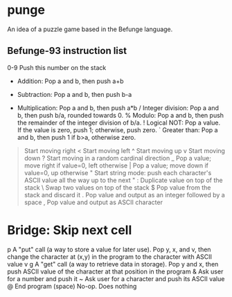# punge
An idea of a puzzle game based in the Befunge language.

## Befunge-93 instruction list

0-9 	Push this number on the stack
+ 	Addition: Pop a and b, then push a+b
- 	Subtraction: Pop a and b, then push b-a
* 	Multiplication: Pop a and b, then push a*b
/ 	Integer division: Pop a and b, then push b/a, rounded towards 0.
% 	Modulo: Pop a and b, then push the remainder of the integer division of b/a.
! 	Logical NOT: Pop a value. If the value is zero, push 1; otherwise, push zero.
` 	Greater than: Pop a and b, then push 1 if b>a, otherwise zero.
> 	Start moving right
< 	Start moving left
^ 	Start moving up
v 	Start moving down
? 	Start moving in a random cardinal direction
_ 	Pop a value; move right if value=0, left otherwise
| 	Pop a value; move down if value=0, up otherwise
" 	Start string mode: push each character's ASCII value all the way up to the next "
: 	Duplicate value on top of the stack
\ 	Swap two values on top of the stack
$ 	Pop value from the stack and discard it
. 	Pop value and output as an integer followed by a space
, 	Pop value and output as ASCII character
# 	Bridge: Skip next cell
p 	A "put" call (a way to store a value for later use). Pop y, x, and v, then change the character at (x,y) in the program to the character with ASCII value v
g 	A "get" call (a way to retrieve data in storage). Pop y and x, then push ASCII value of the character at that position in the program
& 	Ask user for a number and push it
~ 	Ask user for a character and push its ASCII value
@ 	End program
(space) 	No-op. Does nothing
